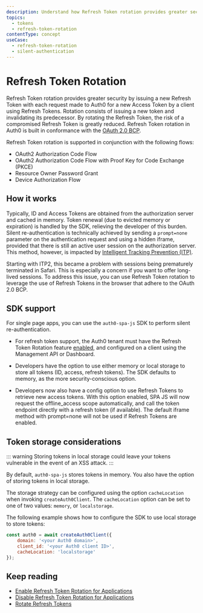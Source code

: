 ```yaml
---
description: Understand how Refresh Token rotation provides greater security by issuing a new Refresh Token with each request made to Auth0 for a new Access Token by a client using Refresh Tokens.
topics:
  - tokens
  - refresh-token-rotation
contentType: concept
useCase:
  - refresh-token-rotation
  - silent-authentication
---
```

# Refresh Token Rotation

Refresh Token rotation provides greater security by issuing a new Refresh Token with each request made to Auth0 for a new Access Token by a client using Refresh Tokens. Rotation consists of issuing a new token and invalidating its predecessor. By rotating the Refresh Token, the risk of a compromised Refresh Token is greatly reduced. Refresh Token rotation in Auth0 is built in conformance with the [OAuth 2.0 BCP](https://tools.ietf.org/html/draft-ietf-oauth-security-topics-13#section-4.12). 

Refresh Token rotation is supported in conjunction with the following flows:
* OAuth2 Authorization Code Flow
* OAuth2 Authorization Code Flow with Proof Key for Code Exchange (PKCE)
* Resource Owner Password Grant
* Device Authorization Flow

## How it works

Typically, ID and Access Tokens are obtained from the authorization server and cached in memory. Token renewal (due to evicted memory or expiration) is handled by the SDK, relieving the developer of this burden. Silent re-authentication is technically achieved by sending a `prompt=none` parameter on the authentication request and using a hidden iframe, provided that there is still an active user session on the authorization server. This method, however, is impacted by [Intelligent Tracking Prevention (ITP)](https://webkit.org/blog/7675/intelligent-tracking-prevention/). 

Starting with ITP2, this became a problem with sessions being prematurely terminated in Safari. This is especially a concern if you want to offer long-lived sessions. To address this issue, you can use Refresh Token rotation to leverage the use of Refresh Tokens in the browser that adhere to the OAuth 2.0 BCP. 

## SDK support

For single page apps, you can use the `auth0-spa-js` SDK to perform silent re-authentication.

* For refresh token support, the Auth0 tenant must have the Refresh Token Rotation feature [enabled](/tokens/guides/enable-refresh-token-rotation), and configured on a client using the Management API or Dashboard.

* Developers have the option to use either memory or local storage to store all tokens (ID, access, refresh tokens). The SDK defaults to memory, as the more security-conscious option.

* Developers now also have a config option to use Refresh Tokens to retrieve new access tokens. With this option enabled, SPA JS will now request the offline_access scope automatically, and call the token endpoint directly with a refresh token (if available). The default  iframe method with prompt=none will not be used if Refresh Tokens are enabled.

## Token storage considerations

::: warning
Storing tokens in local storage could leave your tokens vulnerable in the event of an XSS attack.
:::

By default, `auth0-spa-js` stores tokens in memory. You also have the option of storing tokens in local storage.

The storage strategy can be configured using the option `cacheLocation` when invoking `createAuth0Client`. The `cacheLocation` option can be set to one of two values: `memory`, or `localstorage`. 

The following example shows how to configure the SDK to use local storage to store tokens:

```js
const auth0 = await createAuth0Client({
    domain: '<your Auth0 domain>',
    client_id: '<your Auth0 client ID>',
    cacheLocation: 'localstorage'
});
```

## Keep reading

* [Enable Refresh Token Rotation for Applications](/tokens/guides/enable-refresh-token-rotation)
* [Disable Refresh Token Rotation for Applications](/tokens/guides/disable-refresh-token-rotation)
* [Rotate Refresh Tokens](/tokens/guides/rotate-refresh-tokens)

